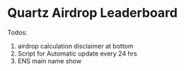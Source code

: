 # Quartz Airdrop Leaderboard

Todos:

1. airdrop calculation disclaimer at bottom
2. Script for Automatic update every 24 hrs
3. ENS main name show
